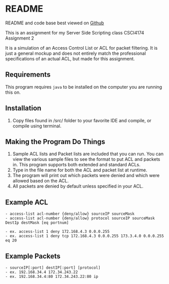 README
======

README and code base best viewed on [Github](https://github.com/mikenorthorp/ACLSimulation_CSCI4174)


This is an assignment for my Server Side Scripting class CSCI4174 Assignment 2

It is a simulation of an Access Control List or ACL for packet filtering. It is just a general mockup and does not entirely match the professional specifications of an actual ACL, but made for this assignment. 

Requirements
------------

This program requires `java` to be installed on the computer you are running this on.

Installation
------------

1. Copy files found in /src/ folder to your favorite IDE and compile, or compile using terminal.

Making the Program Do Things
----------------------------

1. Sample ACL lists and Packet lists are included that you can run. You can view the various sample files to see the format to put ACL and packets in. This program supports both extended and standard ACLs.
2. Type in the file name for both the ACL and packet list at runtime.
3. The program will print out which packets were denied and which were allowed based on the ACL.
4. All packets are denied by default unless specified in your ACL.

Example ACL
-----------

	- access-list acl-number {deny/allow} sourceIP sourceMask
	- access-list acl-number {deny/allow} protocol sourceIP sourceMask DestIp destMask [eq portnum]

	- ex. access-list 1 deny 172.168.4.3 0.0.0.255
	- ex. access-list 1 deny tcp 172.168.4.3 0.0.0.255 173.3.4.0 0.0.0.255 eq 20

Example Packets
---------------

	- sourceIP[:port] destIP[:port] [protocol]
	- ex. 192.168.34.4 172.34.243.22
	- ex. 192.168.34.4:80 172.34.243.22:80 ip





